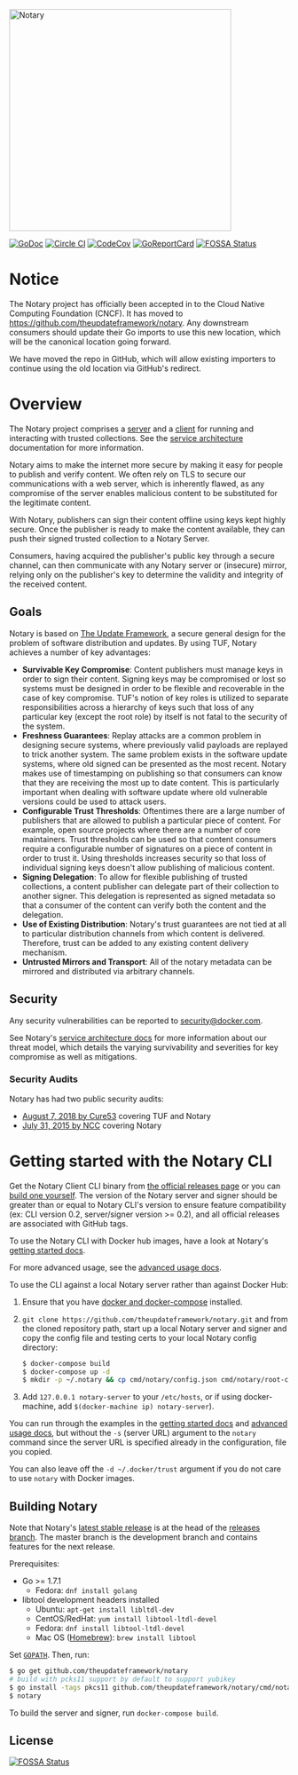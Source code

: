 <img src="docs/images/notary-blk.svg" alt="Notary" width="400px"/>

[![GoDoc](https://godoc.org/github.com/theupdateframework/notary?status.svg)](https://godoc.org/github.com/theupdateframework/notary)
[![Circle CI](https://circleci.com/gh/theupdateframework/notary/tree/master.svg?style=shield)](https://circleci.com/gh/theupdateframework/notary/tree/master) [![CodeCov](https://codecov.io/github/theupdateframework/notary/coverage.svg?branch=master)](https://codecov.io/github/theupdateframework/notary) [![GoReportCard](https://goreportcard.com/badge/theupdateframework/notary)](https://goreportcard.com/report/github.com/theupdateframework/notary)
[![FOSSA Status](https://app.fossa.io/api/projects/git%2Bgithub.com%2Ftheupdateframework%2Fnotary.svg?type=shield)](https://app.fossa.io/projects/git%2Bgithub.com%2Ftheupdateframework%2Fnotary?ref=badge_shield)

# Notice

The Notary project has officially been accepted in to the Cloud Native Computing Foundation (CNCF).
It has moved to https://github.com/theupdateframework/notary. Any downstream consumers should update
their Go imports to use this new location, which will be the canonical location going forward.

We have moved the repo in GitHub, which will allow existing importers to continue using the old
location via GitHub's redirect.

# Overview

The Notary project comprises a [server](cmd/notary-server) and a [client](cmd/notary) for running and interacting
with trusted collections. See the [service architecture](docs/service_architecture.md) documentation
for more information.

Notary aims to make the internet more secure by making it easy for people to
publish and verify content. We often rely on TLS to secure our communications
with a web server, which is inherently flawed, as any compromise of the server
enables malicious content to be substituted for the legitimate content.

With Notary, publishers can sign their content offline using keys kept highly
secure. Once the publisher is ready to make the content available, they can
push their signed trusted collection to a Notary Server.

Consumers, having acquired the publisher's public key through a secure channel,
can then communicate with any Notary server or (insecure) mirror, relying
only on the publisher's key to determine the validity and integrity of the
received content.

## Goals

Notary is based on [The Update Framework](https://www.theupdateframework.com/), a secure general design for the problem of software distribution and updates. By using TUF, Notary achieves a number of key advantages:

* **Survivable Key Compromise**: Content publishers must manage keys in order to sign their content. Signing keys may be compromised or lost so systems must be designed in order to be flexible and recoverable in the case of key compromise. TUF's notion of key roles is utilized to separate responsibilities across a hierarchy of keys such that loss of any particular key (except the root role) by itself is not fatal to the security of the system.
* **Freshness Guarantees**: Replay attacks are a common problem in designing secure systems, where previously valid payloads are replayed to trick another system. The same problem exists in the software update systems, where old signed can be presented as the most recent. Notary makes use of timestamping on publishing so that consumers can know that they are receiving the most up to date content. This is particularly important when dealing with software update where old vulnerable versions could be used to attack users.
* **Configurable Trust Thresholds**: Oftentimes there are a large number of publishers that are allowed to publish a particular piece of content. For example, open source projects where there are a number of core maintainers. Trust thresholds can be used so that content consumers require a configurable number of signatures on a piece of content in order to trust it. Using thresholds increases security so that loss of individual signing keys doesn't allow publishing of malicious content.
* **Signing Delegation**: To allow for flexible publishing of trusted collections, a content publisher can delegate part of their collection to another signer. This delegation is represented as signed metadata so that a consumer of the content can verify both the content and the delegation.
* **Use of Existing Distribution**: Notary's trust guarantees are not tied at all to particular distribution channels from which content is delivered. Therefore, trust can be added to any existing content delivery mechanism.
* **Untrusted Mirrors and Transport**: All of the notary metadata can be mirrored and distributed via arbitrary channels.

## Security

Any security vulnerabilities can be reported to security@docker.com.

See Notary's [service architecture docs](docs/service_architecture.md#threat-model) for more information about our threat model, which details the varying survivability and severities for key compromise as well as mitigations.

### Security Audits

Notary has had two public security audits:

* [August 7, 2018 by Cure53](docs/resources/cure53_tuf_notary_audit_2018_08_07.pdf) covering TUF and Notary
* [July 31, 2015 by NCC](docs/resources/ncc_docker_notary_audit_2015_07_31.pdf) covering Notary

# Getting started with the Notary CLI

Get the Notary Client CLI binary from [the official releases page](https://github.com/theupdateframework/notary/releases) or you can [build one yourself](#building-notary).
The version of the Notary server and signer should be greater than or equal to Notary CLI's version to ensure feature compatibility (ex: CLI version 0.2, server/signer version >= 0.2), and all official releases are associated with GitHub tags.

To use the Notary CLI with Docker hub images, have a look at Notary's
[getting started docs](docs/getting_started.md).

For more advanced usage, see the
[advanced usage docs](docs/advanced_usage.md).

To use the CLI against a local Notary server rather than against Docker Hub:

1. Ensure that you have [docker and docker-compose](http://docs.docker.com/compose/install/) installed.
1. `git clone https://github.com/theupdateframework/notary.git` and from the cloned repository path,
    start up a local Notary server and signer and copy the config file and testing certs to your
    local Notary config directory:

    ```sh
    $ docker-compose build
    $ docker-compose up -d
    $ mkdir -p ~/.notary && cp cmd/notary/config.json cmd/notary/root-ca.crt ~/.notary
    ```

1. Add `127.0.0.1 notary-server` to your `/etc/hosts`, or if using docker-machine,
    add `$(docker-machine ip) notary-server`).

You can run through the examples in the
[getting started docs](docs/getting_started.md) and
[advanced usage docs](docs/advanced_usage.md), but
without the `-s` (server URL) argument to the `notary` command since the server
URL is specified already in the configuration, file you copied.

You can also leave off the `-d ~/.docker/trust` argument if you do not care
to use `notary` with Docker images.


## Building Notary

Note that Notary's [latest stable release](https://github.com/theupdateframework/notary/releases) is at the head of the
[releases branch](https://github.com/theupdateframework/notary/tree/releases).  The master branch is the development
branch and contains features for the next release.

Prerequisites:

- Go >= 1.7.1
    - Fedora: `dnf install golang`
- libtool development headers installed
    - Ubuntu: `apt-get install libltdl-dev`
    - CentOS/RedHat: `yum install libtool-ltdl-devel`
    - Fedora: `dnf install libtool-ltdl-devel`
    - Mac OS ([Homebrew](http://brew.sh/)): `brew install libtool`

Set [```GOPATH```](https://golang.org/doc/code.html#GOPATH). Then, run:

```bash
$ go get github.com/theupdateframework/notary
# build with pcks11 support by default to support yubikey
$ go install -tags pkcs11 github.com/theupdateframework/notary/cmd/notary
$ notary
```

To build the server and signer, run `docker-compose build`.


## License
[![FOSSA Status](https://app.fossa.io/api/projects/git%2Bgithub.com%2Ftheupdateframework%2Fnotary.svg?type=large)](https://app.fossa.io/projects/git%2Bgithub.com%2Ftheupdateframework%2Fnotary?ref=badge_large)
